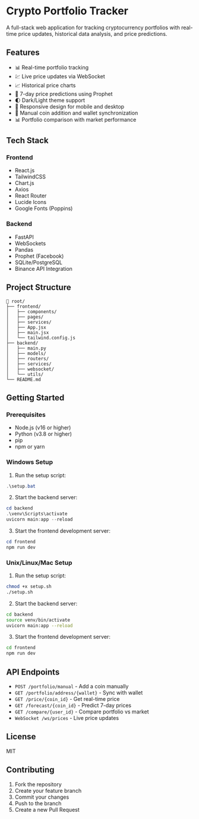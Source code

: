 # Crypto Portfolio Tracker

A full-stack web application for tracking cryptocurrency portfolios with real-time price updates, historical data analysis, and price predictions.

## Features

- 📊 Real-time portfolio tracking
- 💹 Live price updates via WebSocket
- 📈 Historical price charts
- 🔮 7-day price predictions using Prophet
- 🌓 Dark/Light theme support
- 📱 Responsive design for mobile and desktop
- 🔄 Manual coin addition and wallet synchronization
- 📊 Portfolio comparison with market performance

## Tech Stack

### Frontend
- React.js
- TailwindCSS
- Chart.js
- Axios
- React Router
- Lucide Icons
- Google Fonts (Poppins)

### Backend
- FastAPI
- WebSockets
- Pandas
- Prophet (Facebook)
- SQLite/PostgreSQL
- Binance API Integration

## Project Structure

```
📁 root/
├── frontend/
│   ├── components/
│   ├── pages/
│   ├── services/
│   ├── App.jsx
│   ├── main.jsx
│   └── tailwind.config.js
├── backend/
│   ├── main.py
│   ├── models/
│   ├── routers/
│   ├── services/
│   ├── websocket/
│   └── utils/
└── README.md
```

## Getting Started

### Prerequisites
- Node.js (v16 or higher)
- Python (v3.8 or higher)
- pip
- npm or yarn

### Windows Setup
1. Run the setup script:
```powershell
.\setup.bat
```

2. Start the backend server:
```powershell
cd backend
.\venv\Scripts\activate
uvicorn main:app --reload
```

3. Start the frontend development server:
```powershell
cd frontend
npm run dev
```

### Unix/Linux/Mac Setup
1. Run the setup script:
```bash
chmod +x setup.sh
./setup.sh
```

2. Start the backend server:
```bash
cd backend
source venv/bin/activate
uvicorn main:app --reload
```

3. Start the frontend development server:
```bash
cd frontend
npm run dev
```

## API Endpoints

- `POST /portfolio/manual` - Add a coin manually
- `GET /portfolio/address/{wallet}` - Sync with wallet
- `GET /price/{coin_id}` - Get real-time price
- `GET /forecast/{coin_id}` - Predict 7-day prices
- `GET /compare/{user_id}` - Compare portfolio vs market
- `WebSocket /ws/prices` - Live price updates

## License

MIT

## Contributing

1. Fork the repository
2. Create your feature branch
3. Commit your changes
4. Push to the branch
5. Create a new Pull Request 